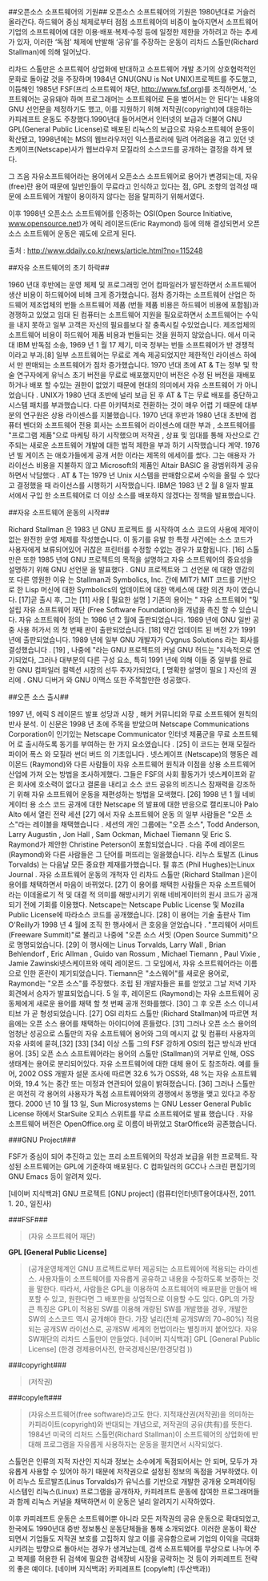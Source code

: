 ##오픈소스 소프트웨어의 기원##
오픈소스 소프트웨어의 기원은 1980년대로 거슬러 올라간다. 하드웨어 중심 체제로부터 점점 소프트웨어의 비중이 높아지면서 소프트웨어 기업의 소프트웨어에 대한 이용·배포·복제·수정 등에 일정한 제한을 가하려고 하는 추세가 있자, 이러한 ‘독점’ 체제에 반발해 ‘공유’를 주장하는 운동이 리차드 스톨만(Richard Stallman)에 의해 일어났다.

리차드 스톨만은 소프트웨어 상업화에 반대하고 소프트웨어 개발 초기의 상호협력적인 문화로 돌아갈 것을 주장하며 1984년 GNU(GNU is Not UNIX)프로젝트를 주도했고, 이듬해인 1985년 FSF(프리 소프트웨어 재단, http://www.fsf.org)를 조직하면서, ‘소프트웨어는 공유돼야 하며 프로그래머는 소프트웨어로 돈을 벌어서는 안 된다’는 내용의 GNU 선언문을 제정하기도 했고, 
이를 지원하기 위해 저작권(copyright)에 대응하는 카피레프트 운동도 주창했다.1990년대 들어서면서 인터넷의 보급과 더불어 GNU GPL(General Public License)로 배포된 리눅스의 보급으로 자유소프트웨어 운동이 확산됐고, 1998년에는 MS의 웹브라우저인 익스플로러에 밀려 어려움을 겪고 있던 넷츠케이프(Netscape)사가 웹브라우저 모질라의 소스코드를 공개하는 결정을 하게 됐다.

그 즈음 자유소프트웨어라는 용어에서 오픈소스 소프트웨어로 용어가 변경되는데, 자유(free)란 용어 때문에 일반인들이 무료라고 인식하고 있다는 점, GPL 조항의 엄격성 때문에 소프트웨어 개발이 용이하지 않다는 점을 탈피하기 위해서였다.

이후 1998년 오픈소스 소프트웨어를 인증하는 OSI(Open Source Initiative, www.opensource.net)가 에릭 레이몬드(Eric Raymond) 등에 의해 결성되면서 오픈소스 소프트웨어 운동은 궤도에 오르게 된다.

출처 : http://www.ddaily.co.kr/news/article.html?no=115248

##자유 소프트웨어의 초기 하락##

1960 년대 후반에는 운영 체제 및 프로그래밍 언어 컴파일러가 발전하면서 소프트웨어 생산 비용이 하드웨어에 비해 크게 증가했습니다. 점차 증가하는 소프트웨어 산업은 하드웨어 제조업체의 번들 소프트웨어 제품 (번들 제품 비용은 하드웨어 비용에 포함됨)과 경쟁하고 있었고 임대 된 컴퓨터는 소프트웨어 지원을 필요로하면서 소프트웨어는 수익을 내지 못하고 일부 고객은 자신의 필요를보다 잘 충족시킬 수있었습니다. 제조업체의 소프트웨어 비용이 하드웨어 제품 비용과 번들되는 것을 원하지 않았습니다. 에서 미국 대 IBM 반독점 소송, 1969 년 1 월 17 제기, 미국 정부는 번들 소프트웨어가 반 경쟁적이라고 부과.[8] 일부 소프트웨어는 무료로 계속 제공되었지만 제한적인 라이센스 하에서 만 판매되는 소프트웨어가 점차 증가했습니다.
1970 년대 초에 AT & T는 정부 및 학술 연구자에게 유닉스 초기 버전을 무료로 배포했지만이 버전은 수정 된 버전을 재배포하거나 배포 할 수있는 권한이 없었기 때문에 현대의 의미에서 자유 소프트웨어 가 아니 었습니다 . UNIX가 1980 년대 초반에 널리 보급 된 후 AT & T는 무료 배포를 중단하고 시스템 패치를 부과했습니다. 다른 아키텍처로 전환하는 것이 매우 어렵 기 때문에 대부분의 연구원은 상용 라이센스를 지불했습니다.
1970 년대 후반과 1980 년대 초반에 컴퓨터 벤더와 소프트웨어 전용 회사는 소프트웨어 라이센스에 대한 부과 , 소프트웨어를 "프로그램 제품"으로 마케팅 하기 시작했으며 저작권 , 상표 및 임대를 통해 자산으로 간주되는 새로운 소프트웨어 개발에 대한 법적 제한을 부과 하기 시작했습니다 계약. 1976 년 빌 게이츠 는 애호가들에게 공개 서한 이라는 제목의 에세이를 썼다. 그는 애용자 가 라이선스 비용을 지불하지 않고 Microsoft의 제품인 Altair BASIC 을 광범위하게 공유하면서 낙담했다 . AT & T는 1979 년 Unix 시스템을 판매함으로써 수익을 올릴 수 있다고 결정했을 때 라이선스를 시행하기 시작했습니다. IBM은 1983 년 2 월 8 일자 발표 서에서 구입 한 소프트웨어로 더 이상 소스를 배포하지 않겠다는 정책을 발표했습니다. 

##자유 소프트웨어 운동의 시작##

Richard Stallman 은 1983 년 GNU 프로젝트 를 시작하여 소스 코드의 사용에 제약이없는 완전한 운영 체제를 작성했습니다. 이 동기를 유발 한 특정 사건에는 소스 코드가 사용자에게 보류되어있어 귀찮은 프린터를 수정할 수없는 경우가 포함됩니다. [16] 스톨만은 또한 1985 년에 GNU 프로젝트의 목적을 설명하고 자유 소프트웨어의 중요성을 설명하기 위해 GNU 선언문 을 발표했다 . GNU 프로젝트와 그 선언문 에 대한 영감의 또 다른 영원한 이유 는 Stallman과 Symbolics, Inc. 간에 MIT가 MIT 코드를 기반으로 한 Lisp 머신에 대한 Symbolics의 업데이트에 대한 액세스에 대한 의견 차이 였습니다. [17]곧 출시 후, 그는 [11] 사용 [ 필요한 설명 ] 기존의 용어는 " 자유 소프트웨어 "및 설립 자유 소프트웨어 재단 (Free Software Foundation)을 개념을 촉진 할 수 있습니다. 자유 소프트웨어 정의 는 1986 년 2 월에 출판되었습니다.
1989 년에 GNU 일반 공중 사용 허가서 의 첫 번째 판이 출판되었습니다. [18] 약간 업데이트 된 버전 2가 1991 년에 출판되었습니다. 1989 년에 일부 GNU 개발자가 Cygnus Solutions 라는 회사를 결성했습니다 . [19] , 나중에 "라는 GNU 프로젝트의 커널 GNU 허드는 "지속적으로 연기되었다, 그러나 대부분의 다른 구성 요소, 특히 1991 년에 의해 이들 중 일부를 완료 한 GNU 컴파일러 컬렉션 시장의 선두 주자가되었다, [ 명확한 설명이 필요 ] 자신의 권리에 . GNU 디버거 와 GNU 이맥스 또한 주목할만한 성공했다.

##오픈 소스 출시##

1997 년, 에릭 S 레이몬드 발표 성당과 시장 , 해커 커뮤니티와 무료 소프트웨어 원칙의 반사 분석. 이 신문은 1998 년 초에 주목을 받았으며 Netscape Communications Corporation이 인기있는 Netscape Communicator 인터넷 제품군을 무료 소프트웨어 로 출시하도록 동기를 부여하는 한 가지 요소였습니다 . [25] 이 코드는 현재 모질라 파이어 폭스 와 모질라 썬더 버드 의 기초입니다 .
넷스케이프 (Netscape)의 행동은 레이몬드 (Raymond)와 다른 사람들이 자유 소프트웨어 원칙과 이점을 상용 소프트웨어 산업에 가져 오는 방법을 조사하게했다. 그들은 FSF의 사회 활동가가 넷스케이프와 같은 회사에 호소력이 없다고 결론을 내리고 소스 코드 공유의 비즈니스 잠재력을 강조하기 위해 자유 소프트웨어 운동을 재편성하는 방법을 모색했다. [26]
1998 년 1 월 네비게이터 용 소스 코드 공개에 대한 Netscape 의 발표에 대한 반응으로 캘리포니아 Palo Alto 에서 열린 전략 세션 [27] 에서 자유 소프트웨어 운동 의 일부 사람들은 "오픈 소스"라는 레이블을 채택했습니다 . 세션의 개인 그룹에는 "오픈 소스", Todd Anderson, Larry Augustin , Jon Hall , Sam Ockman, Michael Tiemann 및 Eric S. Raymond가 제안한 Christine Peterson이 포함되었습니다 . 다음 주에 레이몬드 (Raymond)와 다른 사람들은 그 단어를 퍼뜨리는 일을했습니다. 리누스 토발즈 (Linus Torvalds) 는 다음날 모든 중요한 제재를가했습니다. 필 휴즈 (Phil Hughes)는Linux Journal . 자유 소프트웨어 운동의 개척자 인 리차드 스톨만 (Richard Stallman )은이 용어를 채택하면서 마음이 바뀌었다. [27] 이 용어를 채택한 사람들은 자유 소프트웨어라는 이데올로기 적 및 대결 적 의미를 해방시키기 위해 네비게이터의 원시 코드가 공개되기 전에 기회를 이용했다. Netscape는 Netscape Public License 및 Mozilla Public License에 따라소스 코드를 공개했습니다. [28]
이 용어는 기술 출판사 Tim O'Reilly가 1998 년 4 월에 조직 한 행사에서 큰 호응을 얻었습니다 . "프리웨어 서미트 (Freeware Summit)"로 불리고 나중에 "오픈 소스 서밋 (Open Source Summit)"으로 명명되었습니다. [29] 이 행사에는 Linus Torvalds, Larry Wall , Brian Behlendorf , Eric Allman , Guido van Rossum , Michael Tiemann , Paul Vixie , Jamie Zawinski넷스케이프와 에릭 레이몬드. 그 모임에서, 자유 소프트웨어라는 이름으로 인한 혼란이 제기되었습니다. Tiemann은 "소스웨어"를 새로운 용어로, Raymond는 "오픈 소스"를 주장했다. 조립 된 개발자들은 표를 얻었고 그날 저녁 기자 회견에서 승자가 발표되었습니다. 5 일 후, 레이몬드 (Raymond)는 자유 소프트웨어 공동체에게 새로운 용어를 채택 할 첫 번째 공개 전화를했다. [30] 그 후 오픈 소스 이니셔티브 가 곧 형성되었습니다. [27] OSI 리차드 스톨만 (Richard Stallman)에 따르면 처음에는 오픈 소스 용어를 채택하는 아이디어에 흔들렸다. [31] 그러나 오픈 소스 용어의 엄청난 성공으로 스톨만의 자유 소프트웨어 용어와 그의 메시지 값 및 컴퓨터 사용자의 자유 사회에 묻혀,[32] [33] [34] 이상 스톨 그의 FSF 강하게 OSI의 접근 방식과 반대 용어. [35] 오픈 소스 소프트웨어라는 용어의 스톨만 (Stallman)의 거부로 인해, OSS 생태계는 용어로 분리되어있다. 자유 소프트웨어에 대한 대체 용어 도 참조하라. 예를 들어, 2002 OSS 개발자 설문 조사에 따르면 32.6 %가 OSS와, 48 %는 자유 소프트웨어와, 19.4 %는 중간 또는 미정과 연관되어 있음이 밝혀졌습니다. [36] 그러나 스톨만은 여전히 ​​각 용어의 사용자가 독점 소프트웨어와의 경쟁에서 동맹을 맺고 있다고 주장했다.
2000 년 10 월 13 일, Sun Microsystems 는 GNU Lesser General Public License 하에서 StarSuite 오피스 스위트를 무료 소프트웨어로 발표 했습니다 . 자유 소프트웨어 버전은 OpenOffice.org 로 이름이 바뀌었고 StarOffice와 공존했습니다.

###GNU Project###

FSF가 중심이 되어 추진하고 있는 프리 소프트웨어의 작성과 보급을 위한 프로젝트. 작성된 소프트웨어는 GPL에 기준하여 배포된다. C 컴파일러의 GCC나 스크린 편집기의 GNU Emacs 등이 알려져 있다.

[네이버 지식백과] GNU 프로젝트 [GNU project] (컴퓨터인터넷IT용어대사전, 2011. 1. 20., 일진사)

###FSF###

>(자유 소프트웨어 재단)

**GPL [General Public License]**

>(공개운영체계인 GNU 프로젝트로부터 제공되는 소프트웨어에 적용되는 라이센스. 사용자들이 소프트웨어를 자유롭게 공유하고 내용을 수정하도록 보증하는 것을 말한다. 따라서, 사람들은 GPL을 이용하여 소프트웨어의 배포판을 만들어 배포할 수 있고, 원한다면 그 배포판을 상업적으로 이용할 수도 있다. GPL의 가장 큰 특징은 GPL이 적용된 SW를 이용해 개량된 SW를 개발했을 경우, 개발한 SW의 소스코드 역시 공개해야 한다. 가장 널리(전체 공개SW의 70~80%) 적용되는 공개SW 라이선스로, 공개SW 세계의 헌법이라는 별칭까지 붙어있다. 자유SW재단의 리차드 스톨만이 만들었다.
[네이버 지식백과] GPL [General Public License] (한경 경제용어사전, 한국경제신문/한경닷컴 ))


###copyright###

>(저작권)

###copyleft###

>(자유소프트웨어(free software)라고도 한다. 지적재산권(저작권)을 의미하는 카피라이트(copyright)와 반대되는 개념으로, 저작권의 공유(共有)를 뜻한다. 1984년 미국의 리처드 스톨먼(Richard Stallman)이 소프트웨어의 상업화에 반대해 프로그램을 자유롭게 사용하자는 운동을 펼치면서 시작되었다.

스톨먼은 인류의 지적 자산인 지식과 정보는 소수에게 독점되어서는 안 되며, 모두가 자유롭게 사용할 수 있어야 하기 때문에 저작권으로 설정된 정보의 독점을 거부하였다. 이어 리누스 토르발즈(Linus Torvalds)가 유닉스를 기반으로 개발한 공개용 오퍼레이팅시스템인 리눅스(Linux) 프로그램을 공개하자, 카피레프트 운동에 참여한 프로그래머들과 함께 리눅스 커널을 채택하면서 이 운동은 널리 알려지기 시작하였다.

이후 카피레프트 운동은 소프트웨어뿐 아니라 모든 저작권의 공유 운동으로 확대되었고, 한국에도 1990년대 중반 정보통신 운동단체들을 통해 소개되었다. 이러한 운동이 확산되면서 기업들도 저작권 보호를 고집하지 않고 이를 공유함으로써 기업의 이익을 극대화시키려는 방향으로 돌아서는 경우가 생겨났는데, 검색 소프트웨어를 무상으로 나누어 주고 복제를 허용한 뒤 검색에 필요한 검색장비 시장을 공략하는 것 등이 카피레프트 전략의 좋은 예이다.
[네이버 지식백과] 카피레프트 [copyleft] (두산백과))

